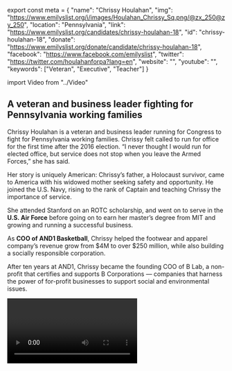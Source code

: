 export const meta = {
  "name": "Chrissy Houlahan",
  "img": "https://www.emilyslist.org/i/images/Houlahan_Chrissy_Sq.png/@zx_250@zy_250",
  "location": "Pennsylvania",
  "link": "https://www.emilyslist.org/candidates/chrissy-houlahan-18",
  "id": "chrissy-houlahan-18",
  "donate": "https://www.emilyslist.org/donate/candidate/chrissy-houlahan-18",
  "facebook": "https://www.facebook.com/emilyslist",
  "twitter": "https://twitter.com/houlahanforpa?lang=en",
  "website": "",
  "youtube": "",
  "keywords": ["Veteran", "Executive", "Teacher"]
}

import Video from "../Video"

## A veteran and business leader fighting for Pennsylvania working families

Chrissy Houlahan is a veteran and business leader running for Congress to fight for Pennsylvania working families. Chrissy felt called to run for office for the first time after the 2016 election. “I never thought I would run for elected office, but service does not stop when you leave the Armed Forces,” she has said.

Her story is uniquely American: Chrissy’s father, a Holocaust survivor, came to America with his widowed mother seeking safety and opportunity. He joined the U.S. Navy, rising to the rank of Captain and teaching Chrissy the importance of service.

She attended Stanford on an ROTC scholarship, and went on to serve in the **U.S. Air Force** before going on to earn her master’s degree from MIT and growing and running a successful business.

As **COO of AND1 Basketball**, Chrissy helped the footwear and apparel company’s revenue grow from $4M to over $250 million, while also building a socially responsible corporation.

After ten years at AND1, Chrissy became the founding COO of B Lab, a non-profit that certifies and supports B Corporations — companies that harness the power of for-profit businesses to support social and environmental issues.

<Video id="96GG4EwAt4g" />

Always seeking more ways to give back, in 2011 Chrissy took a year to **teach 11th grade chemistry** in North Philadelphia through Teach for America. Most recently, she has served as President and COO/CFO of Springboard Collaborative, an educational organization focused on early childhood literacy.

Chrissy lives with her husband Bart in Chester County, where they raised their two grown daughters. She is running to bring her business savvy and commitment to public service to Washington, to stand up to Donald Trump, and fight for the people in her community.

## A powerful advocate for expanding economic opportunity

As a business leader, Chrissy has helped create hundreds of jobs in Southeastern Pennsylvania. In Congress, she will fight for policies that expand economic opportunity for all Pennsylvanians — and against policies that benefit special interests at the expense of working families. She is a powerful advocate for expanding economic opportunity and for promoting economic security: “We must also ensure that businesses pay a living wage, that equal work gets equal pay, and that the workplace respects the dignity of its employees,” she has said. Chrissy knows from her extensive business experience that working families can succeed when they have access to quality health care. She is a vocal critic of the Republicans’ cruel plan to undo the progress we’ve worked so hard to make, causing 23 million Americans to lose their insurance, and turning back the clock on women’s rights to make their own decisions about their reproductive health. As one of the original team at B Lab (which created B Corporations), Chrissy knows firsthand the positive impact that successful businesses’ sustainability practices can have on our communities and our shared future. In Congress, she will champion policies that grow our economy, while respecting and protecting employees, the community and the environment. Chrissy is a champion for Pennsylvania students and their families. She will fight for policies that prepare our students to thrive in tomorrow’s economy, and to ensure that our country is investing in our future.

## An opportunity to win a new district and take back the House

Chrissy is running in Pennsylvania’s newly-drawn 6th District, a now-open seat created in February when the Pennsylvania Supreme Court overturned an unconstitutional Republican gerrymander that kept working families’ voices from being heard in the halls of power. Pennsylvania currently has the largest congressional delegation that is all men, and when elected, Chrissy will give the millions of Pennsylvania women a new voice in Washington. With control of the House at stake in 2018, this race is a must-win for Democrats, and Chrissy has what it takes to win. Let's show her the full support of the EMILY’s List community as she fights to defend our American values, expand economic opportunity, and give Pennsylvania women and families a powerful new voice in Congress.
